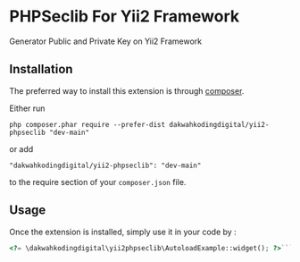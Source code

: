 PHPSeclib For Yii2 Framework
============================
Generator Public and Private Key on Yii2 Framework

Installation
------------

The preferred way to install this extension is through [composer](http://getcomposer.org/download/).

Either run

```
php composer.phar require --prefer-dist dakwahkodingdigital/yii2-phpseclib "dev-main"
```

or add

```
"dakwahkodingdigital/yii2-phpseclib": "dev-main"
```

to the require section of your `composer.json` file.


Usage
-----

Once the extension is installed, simply use it in your code by  :

```php
<?= \dakwahkodingdigital\yii2phpseclib\AutoloadExample::widget(); ?>```